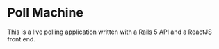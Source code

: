 # Poll Machine

This is a live polling application written with a Rails 5 API and a ReactJS front end. 
